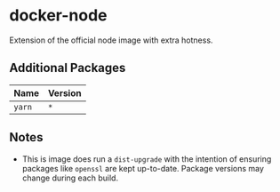# docker-node
Extension of the official node image with extra hotness.

## Additional Packages

| Name   | Version |
| ------ | ------- |
| `yarn` | `*`     |

## Notes

  * This is image does run a `dist-upgrade` with the intention of ensuring
    packages like `openssl` are kept up-to-date. Package versions may change
    during each build.
